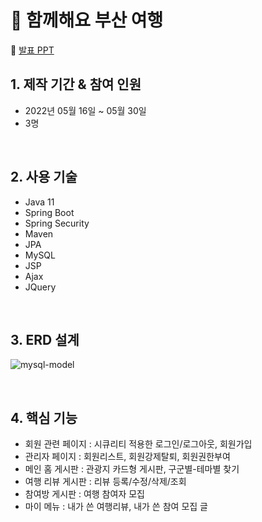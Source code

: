 # 🌅 함께해요 부산 여행

:pushpin: [발표 PPT](https://www.miricanvas.com/v/1140m3i)

## 1. 제작 기간 & 참여 인원
- 2022년 05월 16일 ~ 05월 30일
- 3명

<br>

## 2. 사용 기술
  - Java 11
  - Spring Boot
  - Spring Security
  - Maven
  - JPA
  - MySQL 
  - JSP
  - Ajax
  - JQuery

<br>

## 3. ERD 설계
![mysql-model](https://user-images.githubusercontent.com/58140426/179436972-e8c459de-c858-4762-b889-5eec2a9a4561.png)

<br>

## 4. 핵심 기능
- 회원 관련 페이지 : 시큐리티 적용한 로그인/로그아웃, 회원가입
- 관리자 페이지 : 회원리스트, 회원강제탈퇴, 회원권한부여
- 메인 홈 게시판 : 관광지 카드형 게시판, 구군별-테마별 찾기
- 여행 리뷰 게시판 : 리뷰 등록/수정/삭제/조회
- 참여방 게시판 : 여행 참여자 모집
- 마이 메뉴 : 내가 쓴 여행리뷰, 내가 쓴 참여 모집 글
